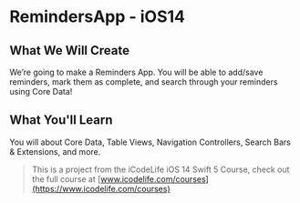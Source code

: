 # RemindersApp - iOS14

## What We Will Create

We’re going to make a Reminders App. You will be able to add/save reminders, mark them as complete, and search through your reminders using Core Data!

## What You'll Learn

You will about Core Data, Table Views, Navigation Controllers, Search Bars & Extensions, and more. 

>This is a project from the iCodeLife iOS 14 Swift 5 Course, check out the full course at [www.icodelife.com/courses](https://www.icodelife.com/courses)
